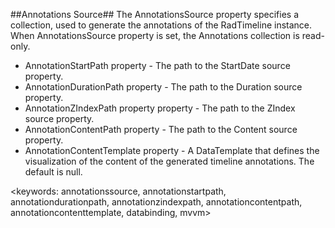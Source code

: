 ##Annotations Source##
 The AnnotationsSource property specifies a collection, used to generate the annotations of the RadTimeline instance. When AnnotationsSource property is set, the Annotations collection is read-only.

  - AnnotationStartPath property - The path to the StartDate source property.
  - AnnotationDurationPath property - The path to the Duration source property.
  - AnnotationZIndexPath property property - The path to the ZIndex source property.
  - AnnotationContentPath property - The path to the Content source property.
  - AnnotationContentTemplate property - A DataTemplate that defines the visualization of the content of the generated timeline annotations. The default is null. 

<keywords: annotationssource, annotationstartpath, annotationdurationpath, annotationzindexpath, annotationcontentpath, annotationcontenttemplate, databinding, mvvm>